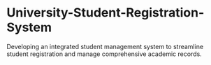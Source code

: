 # University-Student-Registration-System
Developing an integrated student management system to streamline student registration and manage comprehensive academic records.
